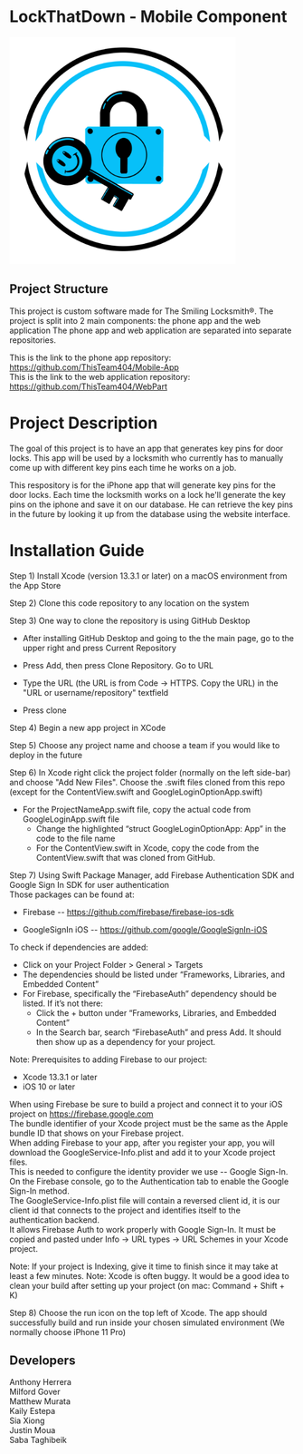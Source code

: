 # LockThatDown - Mobile Component
<img width="400" height="400" src="https://github.com/ThisTeam404/WebPart/blob/main/client/src/OfficialLogo.PNG" />

## Project Structure
This project is custom software made for The Smiling Locksmith®.
The project is split into 2 main components: the phone app and the web application
The phone app and web application are separated into separate repositories.

This is the link to the phone app repository: https://github.com/ThisTeam404/Mobile-App</br>
This is the link to the web application repository: https://github.com/ThisTeam404/WebPart</br>

# Project Description
The goal of this project is to have an app that generates key pins for door locks.
This app will be used by a locksmith who currently has to manually come up with
different key pins each time he works on a job.

This respository is for the iPhone app that will generate key pins for the door locks.
Each time the locksmith works on a lock he'll generate the key pins on the iphone and 
save it on our database. He can retrieve the key pins in the future by looking it up 
from the database using the website interface.

# Installation Guide

Step 1) Install Xcode (version 13.3.1 or later) on a macOS environment from the App Store </br>

Step 2) Clone this code repository to any location on the system </br>

Step 3) One way to clone the repository is using GitHub Desktop </br>
  * After installing GitHub Desktop and going to the the main page, go to the upper right and press Current Repository </br>
          
  * Press Add, then press Clone Repository. Go to URL </br>
          
  * Type the URL (the URL is from Code -> HTTPS. Copy the URL) in the "URL or username/repository" textfield </br>
          
  * Press clone </br>
  
Step 4) Begin a new app project in XCode </br>

Step 5) Choose any project name and choose a team if you would like to deploy in the future </br>

Step 6) In Xcode right click the project folder (normally on the left side-bar) and choose "Add New Files". Choose the .swift files cloned from this repo (except for the ContentView.swift and GoogleLoginOptionApp.swift)
</br>
- For the ProjectNameApp.swift file, copy the actual code from GoogleLoginApp.swift file </br>
  - Change the highlighted “struct GoogleLoginOptionApp: App” in the code to the file name </br>
  - For the ContentView.swift in Xcode, copy the code from the ContentView.swift that was cloned from GitHub. </br>

Step 7) Using Swift Package Manager, add Firebase Authentication SDK and Google Sign In SDK for user authentication </br>
  Those packages can be found at: </br>
  * Firebase -- https://github.com/firebase/firebase-ios-sdk </br>
    
  * GoogleSignIn iOS --  https://github.com/google/GoogleSignIn-iOS </br>

To check if dependencies are added:
- Click on your Project Folder > General > Targets
- The dependencies should be listed under “Frameworks, Libraries, and Embedded Content”
- For Firebase, specifically the “FirebaseAuth” dependency should be listed. If it’s not there:
  - Click the + button under “Frameworks, Libraries, and Embedded Content”
  - In the Search bar, search “FirebaseAuth” and press Add. It should then show up as a dependency for your project.


Note: Prerequisites to adding Firebase to our project: </br>
 - Xcode 13.3.1 or later </br>
 - iOS 10 or later </br>
 
 
When using Firebase be sure to build a project and connect it to your iOS project on https://firebase.google.com </br>
The bundle identifier of your Xcode project must be the same as the Apple bundle ID that shows on your Firebase project.</br>
When adding Firebase to your app, after you register your app, you will download the GoogleService-Info.plist and add it to your Xcode project files. </br>
This is needed to configure the identity provider we use -- Google Sign-In. </br>
On the Firebase console, go to the Authentication tab to enable the Google Sign-In method. </br>
The GoogleService-Info.plist file will contain a reversed client id, it is our client id that connects to the project and identifies itself to the authentication backend. </br>
It allows Firebase Auth to work properly with Google Sign-In. It must be copied and pasted under Info -> URL types -> URL Schemes in your Xcode project. </br>

Note: If your project is Indexing, give it time to finish since it may take at least a few minutes.
Note: Xcode is often buggy. It would be a good idea to clean your build after setting up your project (on mac: Command + Shift + K)

Step 8) Choose the run icon on the top left of Xcode. The app should successfully build and run inside your chosen simulated environment (We normally choose iPhone 11 Pro) </br>

## Developers
Anthony Herrera</br>
Milford Gover</br>
Matthew Murata</br>
Kaily Estepa</br>
Sia Xiong</br>
Justin Moua</br>
Saba Taghibeik</br>
